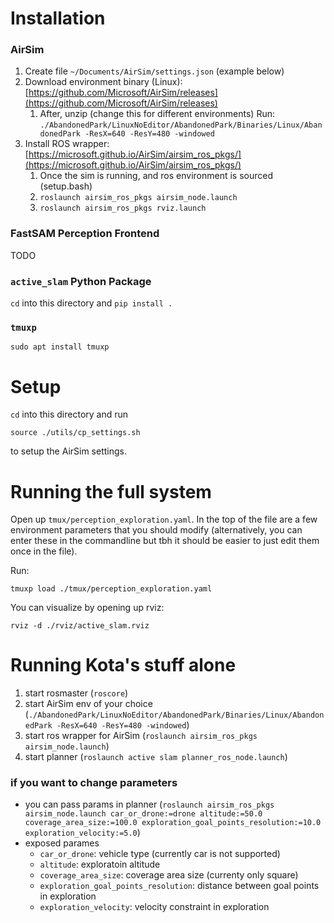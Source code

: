 # Installation

### AirSim

1. Create file `~/Documents/AirSim/settings.json` (example below)
2. Download environment binary (Linux): [https://github.com/Microsoft/AirSim/releases](https://github.com/Microsoft/AirSim/releases)
   1. After, unzip
(change this for different environments) Run: ``./AbandonedPark/LinuxNoEditor/AbandonedPark/Binaries/Linux/AbandonedPark -ResX=640 -ResY=480 -windowed``
3. Install ROS wrapper: [https://microsoft.github.io/AirSim/airsim_ros_pkgs/](https://microsoft.github.io/AirSim/airsim_ros_pkgs/)
   1. Once the sim is running, and ros environment is sourced (setup.bash)
   2. `roslaunch airsim_ros_pkgs airsim_node.launch `
   3. `roslaunch airsim_ros_pkgs rviz.launch`

### FastSAM Perception Frontend

TODO

### `active_slam` Python Package

`cd` into this directory and `pip install .`

### `tmuxp`

```
sudo apt install tmuxp
```

# Setup

`cd` into this directory and run

```
source ./utils/cp_settings.sh
```

to setup the AirSim settings.

# Running the full system

Open up `tmux/perception_exploration.yaml`.
In the top of the file are a few environment parameters that you should modify (alternatively, you can enter these in the commandline but tbh it should be easier to just edit them once in the file).

Run:

```
tmuxp load ./tmux/perception_exploration.yaml 
```

You can visualize by opening up rviz:

```
rviz -d ./rviz/active_slam.rviz
```

# Running Kota's stuff alone

1. start rosmaster (``roscore``)
2. start AirSim env of your choice (``./AbandonedPark/LinuxNoEditor/AbandonedPark/Binaries/Linux/AbandonedPark -ResX=640 -ResY=480 -windowed``)
3. start ros wrapper for AirSim (``roslaunch airsim_ros_pkgs airsim_node.launch``)
4. start planner (``roslaunch active slam planner_ros_node.launch``)

### if you want to change parameters

* you can pass params in planner (``roslaunch airsim_ros_pkgs airsim_node.launch car_or_drone:=drone altitude:=50.0 coverage_area_size:=100.0 exploration_goal_points_resolution:=10.0 exploration_velocity:=5.0``)
* exposed parames
  * ``car_or_drone``: vehicle type (currently car is not supported)
  * ``altitude``: exploratoin altitude
  * ``coverage_area_size``: coverage area size (currenty only square)
  * ``exploration_goal_points_resolution``: distance between goal points in exploration
  * ``exploration_velocity``: velocity constraint in exploration